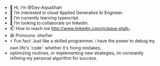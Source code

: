 - 👋 Hi, I’m @Dev-AqsaShah
- 👀 I’m interested in cloud Applied Generative Ai Engineer.
- 🌱 I’m currently learning typescript.
- 💞️ I’m looking to collaborate on linkedin.
- 📫 How to reach me http://www.linkedin.com/in/aqsa-shah-
- 😄 Pronouns: she/her
- ⚡ Fun fact: Just like a skilled programmer, i have the power to debug my own life's 'code'. whether it's fixing mistakes,
-    optimizing routines, or implementing new strategies, im constantly refining my personal algorithm for success.

<!---
Dev-AqsaShah/Dev-AqsaShah is a ✨ special ✨ repository because its `README.md` (this file) appears on your GitHub profile.
You can click the Preview link to take a look at your changes.
--->
